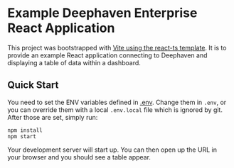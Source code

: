 # Example Deephaven Enterprise React Application

This project was bootstrapped with [Vite using the react-ts template](https://vitejs.dev/guide/). It is to provide an example React application connecting to Deephaven and displaying a table of data within a dashboard.

## Quick Start

You need to set the ENV variables defined in [.env](./.env). Change them in `.env`, or you can override them with a local `.env.local` file which is ignored by git. After those are set, simply run:

```
npm install
npm start
```

Your development server will start up. You can then open up the URL in your browser and you should see a table appear.
